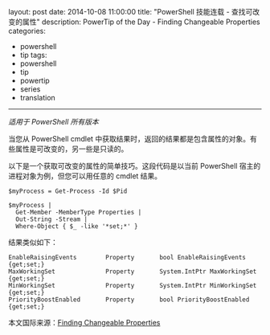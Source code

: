 ﻿layout: post
date: 2014-10-08 11:00:00
title: "PowerShell 技能连载 - 查找可改变的属性"
description: PowerTip of the Day - Finding Changeable Properties
categories:
- powershell
- tip
tags:
- powershell
- tip
- powertip
- series
- translation
---
_适用于 PowerShell 所有版本_

当您从 PowerShell cmdlet 中获取结果时，返回的结果都是包含属性的对象。有些属性是可改变的，另一些是只读的。

以下是一个获取可改变的属性的简单技巧。这段代码是以当前 PowerShell 宿主的进程对象为例，但您可以用任意的 cmdlet 结果。

    $myProcess = Get-Process -Id $Pid
    
    $myProcess | 
      Get-Member -MemberType Properties | 
      Out-String -Stream | 
      Where-Object { $_ -like '*set;*' } 

结果类似如下：

     
    EnableRaisingEvents        Property       bool EnableRaisingEvents {get;set;}     
    MaxWorkingSet              Property       System.IntPtr MaxWorkingSet  {get;set;}  
    MinWorkingSet              Property       System.IntPtr MinWorkingSet  {get;set;}  
    PriorityBoostEnabled       Property       bool PriorityBoostEnabled  {get;set;}

<!--more-->
本文国际来源：[Finding Changeable Properties](http://community.idera.com/powershell/powertips/b/tips/posts/finding-changeable-properties)

